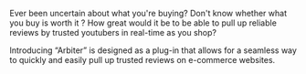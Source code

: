 Ever been uncertain about what you're buying? Don't know whether what you buy is worth it ? How great would it be to be able to pull up reliable reviews by trusted youtubers in real-time as you shop?

 Introducing “Arbiter” is designed as a plug-in that allows for a seamless way to quickly and easily pull up trusted reviews on e-commerce websites.

